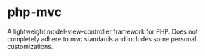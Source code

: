 # php-mvc
A lightweight model-view-controller framework for PHP. Does not completely adhere to mvc standards and includes some personal customizations.
